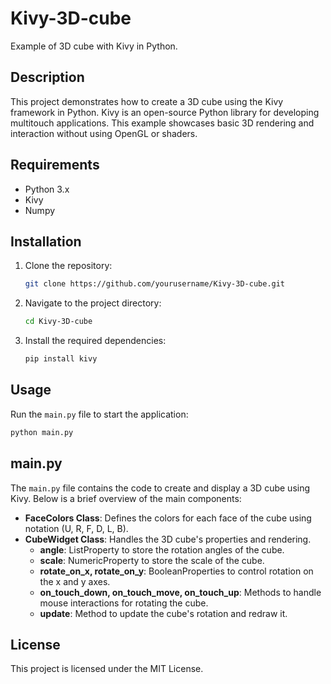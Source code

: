 # Kivy-3D-cube

Example of 3D cube with Kivy in Python.

## Description

This project demonstrates how to create a 3D cube using the Kivy framework in Python. Kivy is an open-source Python library for developing multitouch applications. This example showcases basic 3D rendering and interaction without using OpenGL or shaders.

## Requirements

- Python 3.x
- Kivy
- Numpy

## Installation

1. Clone the repository:
    ```sh
    git clone https://github.com/yourusername/Kivy-3D-cube.git
    ```
2. Navigate to the project directory:
    ```sh
    cd Kivy-3D-cube
    ```
3. Install the required dependencies:
    ```sh
    pip install kivy
    ```

## Usage

Run the `main.py` file to start the application:
```sh
python main.py
```

## main.py

The `main.py` file contains the code to create and display a 3D cube using Kivy. Below is a brief overview of the main components:

- **FaceColors Class**: Defines the colors for each face of the cube using notation (U, R, F, D, L, B).
- **CubeWidget Class**: Handles the 3D cube's properties and rendering.
  - **angle**: ListProperty to store the rotation angles of the cube.
  - **scale**: NumericProperty to store the scale of the cube.
  - **rotate_on_x, rotate_on_y**: BooleanProperties to control rotation on the x and y axes.
  - **on_touch_down, on_touch_move, on_touch_up**: Methods to handle mouse interactions for rotating the cube.
  - **update**: Method to update the cube's rotation and redraw it.

## License

This project is licensed under the MIT License.
